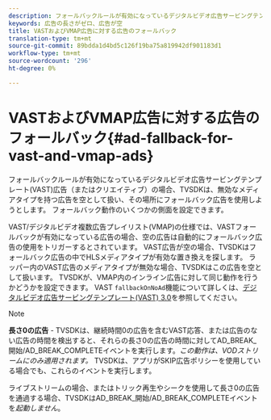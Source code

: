 ```yaml
---
description: フォールバックルールが有効になっているデジタルビデオ広告サービングテンプレート(VAST)広告（またはクリエイティブ）の場合、TVSDKは、無効なメディアタイプを持つ広告を空として扱い、その場所にフォールバック広告を使用しようとします。 フォールバック動作のいくつかの側面を設定できます。
keywords: 広告の長さがゼロ、広告が空
title: VASTおよびVMAP広告に対する広告のフォールバック
translation-type: tm+mt
source-git-commit: 89bdda1d4bd5c126f19ba75a819942df901183d1
workflow-type: tm+mt
source-wordcount: '296'
ht-degree: 0%

---
```



# VASTおよびVMAP広告に対する広告のフォールバック{#ad-fallback-for-vast-and-vmap-ads}

フォールバックルールが有効になっているデジタルビデオ広告サービングテンプレート(VAST)広告（またはクリエイティブ）の場合、TVSDKは、無効なメディアタイプを持つ広告を空として扱い、その場所にフォールバック広告を使用しようとします。 フォールバック動作のいくつかの側面を設定できます。

VAST/デジタルビデオ複数広告プレイリスト(VMAP)の仕様では、VASTフォールバックが有効になっている広告の場合、空の広告は自動的にフォールバック広告の使用をトリガーするとされています。 VAST広告が空の場合、TVSDKはフォールバック広告の中でHLSメディアタイプが有効な置き換えを探します。 ラッパー内のVAST広告のメディアタイプが無効な場合、TVSDKはこの広告を空として扱います。 TVSDKが、VMAP内のインライン広告に対して同じ動作を行うかどうかを設定できます。 VAST `fallbackOnNoAd`機能について詳しくは、[デジタルビデオ広告サービングテンプレート(VAST) 3.0](https://www.iab.net/guidelines/508676/digitalvideo/vsuite/vast)を参照してください。

>[!NOTE]
>
>**長さ0の広告** - TVSDKは、継続時間0の広告を含むVAST応答、または広告のない広告の時間を検出すると、それらの長さ0の広告の時間に対してAD_BREAK_開始/AD_BREAK_COMPLETEイベントを実行します。*この動作は、VODストリームにのみ適用されます。* TVSDKは、アプリがSKIP広告ポリシーを使用している場合でも、これらのイベントを実行します。
>
>ライブストリームの場合、またはトリック再生やシークを使用して長さ0の広告を通過する場合、TVSDKはAD_BREAK_開始/AD_BREAK_COMPLETEイベントを&#x200B;*起動しません*。